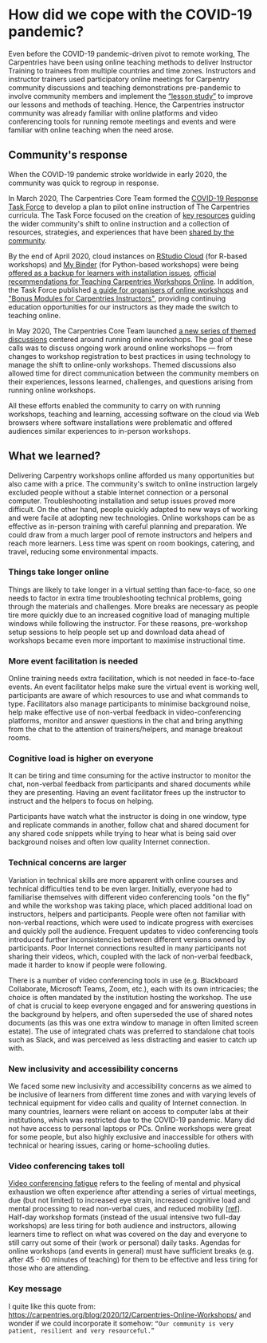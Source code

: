 # How did we cope with the COVID-19 pandemic?

Even before the COVID-19 pandemic-driven pivot to remote working, The Carpentries have been
using online teaching methods to deliver Instructor Training to trainees from multiple
countries and time zones. Instructors and instructor trainers used participatory online meetings for Carpentry community discussions and
teaching demonstrations pre-pandemic to involve community members and implement the [“lesson study”](https://en.wikipedia.org/wiki/Lesson_study) to improve our lessons and methods of teaching. Hence, the Carpentries instructor community was already familiar with online platforms and video conferencing tools for running remote meetings and events and were familiar with online teaching
when the need arose. 

## Community's response
When the COVID-19 pandemic stroke worldwide in early 2020, 
the community was quick to regroup in response. 

In March 2020, The Carpentries Core Team formed the [COVID-19 Response Task Force](https://github.com/carpentries/task-forces/blob/main/2020/COVID-19/COVID-19-charter.md) to develop a plan to pilot online instruction of The Carpentries curricula. The Task Force focused on the creation of [key resources](https://carpentries.org/online-workshop-recommendations/) 
guiding the wider community's shift to online instruction and a collection of resources, strategies, and experiences that have been [shared by the community](https://docs.carpentries.org/topic_folders/hosts_instructors/resources_for_online_workshops.html?highlight=online%20guides#resources-by-community).

By the end of April 2020, cloud instances on [RStudio Cloud](https://rstudio.cloud/) (for R-based workshops) and 
[My Binder](https://mybinder.org/) (for Python-based workshops) were being [offered as a backup for learners with installation issues](https://carpentries.org/blog/2020/04/scaffolds/),
[official recommendations for Teaching Carpentries Workshops Online](https://carpentries.org/online-workshop-recommendations/). In addition, the Task Force published [a guide for organisers of online 
workshops](https://carpentries.org/blog/2020/04/instructor-updates-for-online-workshops/) and ["Bonus Modules for Carpentries Instructors"](https://carpentries.github.io/instructor-training-bonus-modules/), providing continuing education opportunities for our instructors as they made the switch to teaching online.

In May 2020, The Carpentries Core Team launched [a new series of themed discussions](https://carpentries.org/blog/2020/05/online-workshop-themed-discussions/) centered around running online workshops. The goal of these calls was to discuss ongoing work around online workshops — from changes to workshop registration to best practices in using technology to manage the shift to online-only workshops. Themed discussions also allowed time for direct communication between the community members on their experiences, lessons learned, challenges, and questions arising from 
running online workshops.

All these efforts enabled the community to 
carry on with running workshops, teaching and learning, accessing software on the cloud via Web browsers where software 
installations were problematic and offered audiences similar experiences to in-person workshops.

## What we learned?

Delivering Carpentry workshops online afforded us many opportunities but also came with a price.
The community's switch to online instruction largely excluded people without a stable Internet connection or a personal computer. Troubleshooting installation and setup issues proved more difficult. On the other hand, people quickly adapted to new ways of working and were facile at
adopting new technologies. Online workshops can be as effective as in-person training with
careful planning and preparation. We could draw from a much larger pool of remote instructors and helpers
and reach more learners. Less time was spent on room bookings, catering, and travel, reducing some
environmental impacts.

### Things take longer online

Things are likely to take longer in a virtual setting than face-to-face, so one needs to factor in extra
time troubleshooting technical problems, going through the materials and challenges. More breaks are
necessary as people tire more quickly due to an increased cognitive load of managing multiple windows
while following the instructor. For these reasons, pre-workshop setup sessions to help people
set up and download data ahead of workshops became even more important to maximise instructional time.

### More event facilitation is needed

Online training needs extra facilitation, which is not needed in face-to-face events. An event facilitator
helps make sure the virtual event is working well, participants are aware of which resources to use and
what commands to type. Facilitators also manage participants to minimise background noise, help make effective
use of non-verbal feedback in video-conferencing platforms, monitor and answer questions in the chat and bring
anything from the chat to the attention of trainers/helpers, and manage breakout rooms.

### Cognitive load is higher on everyone

It can be tiring and time consuming for the active instructor to monitor the chat, non-verbal feedback from
participants and shared documents while they are presenting. Having an event facilitator frees up the instructor
to instruct and the helpers to focus on helping.

Participants have watch what the instructor is doing in one window, type and replicate commands in another,
follow chat and shared document for any shared code snippets while trying to hear what is being said over
background noises and often low quality Internet connection.

### Technical concerns are larger

Variation in technical skills are more apparent with online courses and technical difficulties tend to be even larger.
Initially, everyone had to familiarise themselves with different video conferencing tools "on the fly"
and while the workshop was taking place, which placed additional load on instructors, helpers and participants.
People were often not familiar with non-verbal reactions, which were used to indicate progress with exercises and
quickly poll the audience. Frequent updates to video conferencing tools introduced further inconsistencies between
different versions owned by participants. Poor Internet connections resulted in many participants not sharing their
videos, which, coupled with the lack of non-verbal feedback, made it harder to know if people were following.

There is a number of video conferencing tools in use (e.g. Blackboard Collaborate, Microsoft Teams, Zoom, etc.),
each with its own intricacies; the choice is often mandated by the institution hosting the workshop. The use of
chat is crucial to keep everyone engaged and for answering questions in the background by helpers, and often
superseded the use of shared notes documents (as this was one extra window to manage in often limited screen estate).
The use of integrated chats was preferred to standalone chat tools such as Slack, and was perceived as less
distracting and easier to catch up with.

### New inclusivity and accessibility concerns

We faced some new inclusivity and accessibility concerns as we aimed to be inclusive of learners from different
time zones and with varying levels of technical equipment for video calls and quality of Internet connection.
In many countries, learners were reliant on access to computer labs at their institutions, which was restricted
due to the COVID-19 pandemic. Many did not have access to personal laptops or PCs.
Online workshops were great for some people, but also highly exclusive and inaccessible for others with 
technical or hearing issues, caring or home-schooling duties.

### Video conferencing takes toll

[Video conferencing fatigue](https://whatis.techtarget.com/definition/Zoom-fatigue-virtual-meeting-fatigue#:~:text=Zoom%20fatigue%2C%20also%20known%20as,series%20of%20virtual%20video%20meetings.&text=The%20concept%20of%20Zoom%20fatigue,remotely%20during%20the%20global%20pandemic.) refers to
the feeling of mental and physical exhaustion we often experience after attending a series of virtual meetings, 
due (but not limited) to increased eye strain, increased cognitive load and mental processing to read non-verbal cues, 
and reduced mobility [[ref](https://news.stanford.edu/2021/02/23/four-causes-zoom-fatigue-solutions/)].
Half-day workshop formats (instead of the usual intensive two full-day workshops) are less tiring for 
both audience and instructors, allowing learners time to reflect on what was covered on the day and 
everyone to still carry out some of their (work or personal) daily tasks. Agendas for online 
workshops (and events in general) must have sufficient breaks (e.g. after 45 - 60 minutes of teaching) 
for them to be effective and less tiring for those who are attending.

### Key message

I quite like this quote from: https://carpentries.org/blog/2020/12/Carpentries-Online-Workshops/ and wonder if we could 
incorporate it somehow:
`“Our community is very patient, resilient and very resourceful.”`
